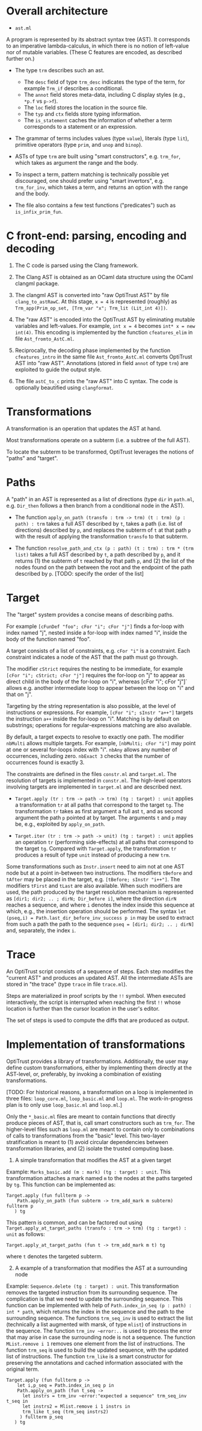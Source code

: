 
# Overall architecture

- `ast.ml`

A program is represented by its abstract syntax tree (AST). It corresponds to an imperative lambda-calculus, in which there is no notion of left-value nor of mutable variables. (These C features are encoded, as described further on.)

- The type `trm` describes such an ast.
  + The `desc` field of type `trm_desc` indicates the type of the term, for example `Trm_if` describes a conditional.
  + The `annot` field stores meta-data, including C display styles (e.g., `*p.f` vs `p->f`).
  + The `loc` field stores the location in the source file.
  + The `typ` and `ctx` fields store typing information.
  + The `is_statement` caches the information of whether a term corresponds to a statement or an expression.

- The grammar of terms includes values (type `value`), literals (type `lit`), primitive operators (type `prim`, and `unop` and `binop`).

- ASTs of type `trm` are built using "smart constructors", e.g. `trm_for`, which takes as argument the range and the body.

- To inspect a term, pattern matching is technically possible yet discouraged, one should prefer using "smart invertors", e.g. `trm_for_inv`, which takes a term, and returns an option with the range and the body.

- The file also contains a few test functions ("predicates") such as `is_infix_prim_fun`.

# C front-end: parsing, encoding and decoding

1. The C code is parsed using the Clang framework.

2. The Clang AST is obtained as an OCaml data structure using the OCaml clangml package.

3. The clangml AST
 is converted into "raw OptiTrust AST" by file `clang_to_astRawC`. At this stage, `x = 4` is represented (roughly) as `Trm_app(Prim_op_set, [Trm_var "x"; Trm_lit (Lit_int 4)])`.

4. The "raw AST" is encoded into the OptiTrust AST by eliminating mutable variables and left-values. For example, `int x = 4` becomes `int* x = new int(4)`. This encoding is implemented by the function `cfeatures_elim` in file `Ast_fromto_AstC.ml`.

5. Reciprocally, the decoding phase implemented by the function `cfeatures_intro` in the same file `Ast_fromto_AstC.ml` converts OptiTrust AST into "raw AST". Annotations (stored in field `annot` of type `trm`) are exploited to guide the output style.

6. The file `astC_to_c` prints the "raw AST" into C syntax. The code is optionally beautified using `clangformat`.

# Transformations

A transformation is an operation that updates the AST at hand.

Most transformations operate on a subterm (i.e. a subtree of the full AST).

To locate the subterm to be transformed, OptiTrust leverages the notions of "paths" and "target".

# Paths

A "path" in an AST is represented as a list of directions (type `dir` in `path.ml`, e.g. `Dir_then` follows a then branch from a conditional node in the AST).

- The function `apply_on_path (transfo : trm -> trm) (t : trm) (p : path) : trm` takes a full AST described by `t`, takes a path (i.e. list of directions) described by `p`, and replaces the subterm of `t` at that path `p` with the result of applying the transformation `transfo` to that subterm.

- The function `resolve_path_and_ctx (p : path) (t : trm) : trm * (trm list)` takes a full AST described by `t`, a path described by `p`, and it returns (1) the subterm of `t` reached by that path `p`, and (2) the list of the nodes found on the path between the root and the endpoint of the path described by `p`. [TODO: specify the order of the list]

# Target

The "target" system provides a concise means of describing paths.

For example `[cFunDef "foo"; cFor "i"; cFor "j"]` finds a for-loop with index named "j", nested inside a for-loop with index named "i", inside the body of the function named "foo".

A target consists of a list of constraints, e.g. `cFor "i"` is a constraint. Each constraint indicates a node of the AST that the path must go through.

The modifier `cStrict` requires the nesting to be immediate, for example `[cFor "i"; cStrict; cFor "j"]` requires the for-loop on "j" to appear as direct child in the body of the for-loop on "i", whereas [cFor "i"; cFor "j"]` allows e.g. another intermediate loop to appear between the loop on "i" and that on "j".

Targeting by the string representation is also possible, at the level of instructions or expressions. For example, `[cFor "i"; sInstr "a++"]` targets the instruction `a++` inside the for-loop on "i". Matching is by default on substrings; operations for regular-expressions matching are also available.

By default, a target expects to resolve to exactly one path. The modifier `nbMulti` allows multiple targets. For example, `[nbMulti; cFor "i"]` may point at one or several for-loops index with "i". `nbAny` allows any number of occurrences, including zero. `nbExact 3` checks that the number of occurrences found is exactly 3.

The constraints are defined in the files `constr.ml` and `target.ml`. The resolution of targets is implemented in `constr.ml`. The high-level operators involving targets are implemented in `target.ml` and are described next.

- `Target.apply (tr : trm -> path -> trm) (tg : target) : unit` applies a transformation `tr` at all paths that correspond to the target `tg`. The transformation `tr` takes as first argument a full ast `t`, and as second argument the path `p` pointed at by target. The arguments `t` and `p` may be, e.g., exploited by `apply_on_path`.

- `Target.iter (tr : trm -> path -> unit) (tg : target) : unit` applies an operation `tr` (performing side-effects) at all paths that correspond to the target `tg`. Compared with `Target.apply`, the transformation `tr` produces a result of type `unit` instead of producing a new `trm`.

Some transformations such as `Instr.insert` need to aim not at one AST node but at a point in-between two instructions. The modifiers `tBefore` and `tAfter` may be placed in the target, e.g. `[tBefore; sInstr "i++"]`.
The modifiers `tFirst` and `tLast` are also available. When such modifiers are used, the path produced by the target resolution mechanism is represented as `[dir1; dir2; .. ; dirN; Dir_before i]`, where the direction `dirN` reaches a sequence, and where `i` denotes the index inside this sequence at which, e.g., the insertion operation should be performed. The syntax `let (pseq,i) = Path.last_dir_before_inv_success p in` may be used to extract from such a path the path to the sequence `pseq = [dir1; dir2; .. ; dirN]` and, separately, the index `i`.

# Trace

An OptiTrust script consists of a sequence of steps. Each step modifies the "current AST" and produces an updated AST. All the intermediate ASTs are stored in "the trace" (type `trace` in file `trace.ml`).

Steps are materialized in proof scripts by the `!!` symbol. When executed interactively, the script is interrupted when reaching the first `!!` whose location is further than the cursor location in the user's editor.

The set of steps is used to compute the diffs that are produced as output.

# Implementation of transformations

OptiTrust provides a library of transformations. Additionally, the user may define custom transformations, either by implementing them directly at the AST-level, or, preferably, by invoking a combination of existing transformations.

[TODO: For historical reasons, a transformation on a loop is implemented in three files: `loop_core.ml`, `loop_basic.ml` and `loop.ml`. The work-in-progress plan is to only use `loop_basic.ml` and `loop.ml`.]

Only the `*_basic.ml` files are meant to contain functions that directly produce pieces of AST, that is, call smart constructors such as `trm_for`. The higher-level files such as `loop.ml` are meant to contain only to combinations of calls to transformations from the "basic" level. This two-layer stratification is meant to (1) avoid circular dependencies between transformation libraries, and (2) isolate the trusted computing base.

1. A simple transformation that modifies the AST at a given target

Example: `Marks_basic.add (m : mark) (tg : target) : unit`.
This transformation attaches a mark named `m` to the nodes at the paths targeted by `tg`.
This function can be implemented as:
```
Target.apply (fun fullterm p ->
    Path.apply_on_path (fun subterm -> trm_add_mark m subterm) fullterm p
   ) tg
```

This pattern is common, and can be factored out using `Target.apply_at_target_paths (transfo : trm -> trm) (tg : target) : unit` as follows:
```
Target.apply_at_target_paths (fun t -> trm_add_mark m t) tg
```
where `t` denotes the targeted subterm.


2. A example of a transformation that modifies the AST at a surrounding node

Example: `Sequence.delete (tg : target) : unit`.
This transformation removes the targeted instruction from its surrounding sequence.
The complication is that we need to update the surrounding sequence.
This function can be implemented with help of
`Path.index_in_seq (p : path) : int * path`, which returns the index in the sequence
and the path to the surrounding sequence.
The functions `trm_seq_inv` is used to extract the list (technically a list augmented with
marsk, of type `mlist`) of instructions in the sequence.
The function `trm_inv ~error:..` is used to process the error that may arise in case the
surrounding node is not a sequence.
The function `MList.remove i 1` removes one element from the list of instructions.
The function `trm_seq` is used to build the updated sequence, with the updated list of instructions.
The function `trm_like` is a smart constructor for preserving the annotations and cached information
associated with the original term.

```
Target.apply (fun fullterm p ->
    let i,p_seq = Path.index_in_seq p in
    Path.apply_on_path (fun t_seq ->
      let instrs = trm_inv ~error:"expected a sequence" trm_seq_inv t_seq in
      let instrs2 = Mlist.remove i 1 instrs in
      trm_like t_seq (trm_seq instrs2)
     ) fullterm p_seq
   ) tg
```



